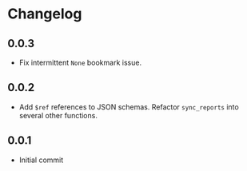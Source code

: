 # Changelog

## 0.0.3
  * Fix intermittent `None` bookmark issue.

## 0.0.2
  * Add `$ref` references to JSON schemas. Refactor `sync_reports` into several other functions.

## 0.0.1
  * Initial commit
